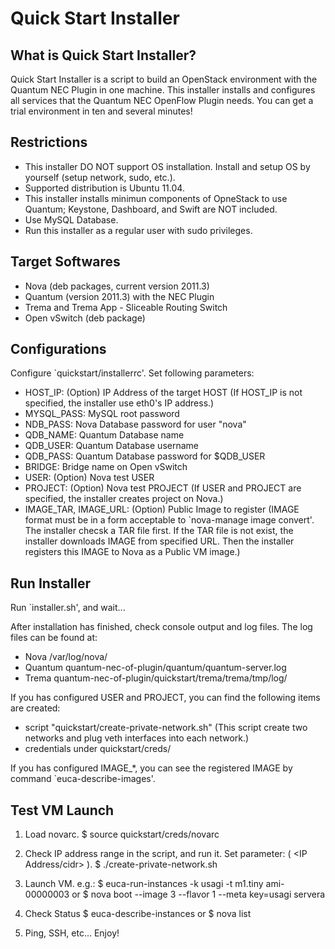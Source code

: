 
Quick Start Installer
=====================


What is Quick Start Installer?
------------------------------

Quick Start Installer is a script to build an OpenStack environment with
the Quantum NEC Plugin in one machine.  This installer installs and
configures all services that the Quantum NEC OpenFlow Plugin needs.
You can get a trial environment in ten and several minutes!


Restrictions
------------

* This installer DO NOT support OS installation.
  Install and setup OS by yourself (setup network, sudo, etc.).
* Supported distribution is Ubuntu 11.04.
* This installer installs minimun components of OpneStack to use Quantum;
  Keystone, Dashboard, and Swift are NOT included.
* Use MySQL Database.
* Run this installer as a regular user with sudo privileges.


Target Softwares
----------------

* Nova (deb packages, current version 2011.3)
* Quantum (version 2011.3) with the NEC Plugin
* Trema and Trema App - Sliceable Routing Switch
* Open vSwitch (deb package)


Configurations
--------------

Configure `quickstart/installerrc'.  Set following parameters:

* HOST_IP: (Option) IP Address of the target HOST
  (If HOST_IP is not specified, the installer use eth0's IP address.)
* MYSQL_PASS: MySQL root password
* NDB_PASS: Nova Database password for user "nova"
* QDB_NAME: Quantum Database name
* QDB_USER: Quantum Database username
* QDB_PASS: Quantum Database password for $QDB_USER
* BRIDGE: Bridge name on Open vSwitch
* USER: (Option) Nova test USER
* PROJECT: (Option) Nova test PROJECT
  (If USER and PROJECT are specified, the installer creates project on Nova.)
* IMAGE_TAR, IMAGE_URL: (Option) Public Image to register
  (IMAGE format must be in a form acceptable to `nova-manage image convert'.
  The installer checsk a TAR file first.  If the TAR file is not exist,
  the installer downloads IMAGE from specified URL.
  Then the installer registers this IMAGE to Nova as a Public VM image.)


Run Installer
-------------

Run `installer.sh', and wait...

After installation has finished, check console output and log files.
The log files can be found at:
* Nova    /var/log/nova/
* Quantum quantum-nec-of-plugin/quantum/quantum-server.log
* Trema   quantum-nec-of-plugin/quickstart/trema/trema/tmp/log/

If you has configured USER and PROJECT,
you can find the following items are created:
* script "quickstart/create-private-network.sh"
  (This script create two networks and plug veth interfaces into each network.)
* credentials under quickstart/creds/

If you has configured IMAGE_*,
you can see the registered IMAGE by command `euca-describe-images'.


Test VM Launch
--------------

1. Load novarc.
      $ source quickstart/creds/novarc

2. Check IP address range in the script, and run it.
   Set parameter: (<Label> <IP Address/cidr> <Size of the network> <Gateway>).
      $ ./create-private-network.sh

3. Launch VM.
   e.g.:
      $ euca-run-instances -k usagi -t m1.tiny ami-00000003
        or
      $ nova boot --image 3 --flavor 1 --meta key=usagi servera

4. Check Status
      $ euca-describe-instances
       or
      $ nova list

5. Ping, SSH, etc...  Enjoy!
